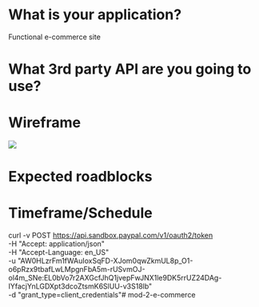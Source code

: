 # What is your application?
Functional e-commerce site

# What 3rd party API are you going to use?


# Wireframe
![](/src/Mod2Wire.png)

# Expected roadblocks


# Timeframe/Schedule

curl -v POST https://api.sandbox.paypal.com/v1/oauth2/token \
  -H "Accept: application/json" \
  -H "Accept-Language: en_US" \
  -u "AW0HLzrFm1fWAuIoxSqFD-XJom0qwZkmUL8p_O1-o6pRzx9tbafLwLMpgnFbA5m-rUSvmOJ-ol4m_SNe:EL0bVo7r2AXGcfJhQ1jvepFwJNX1le9DK5rrUZ24DAg-IYfacjYnLGDXpt3dcoZtsmK6SlUU-v3S18lb" \
  -d "grant_type=client_credentials"# mod-2-e-commerce
